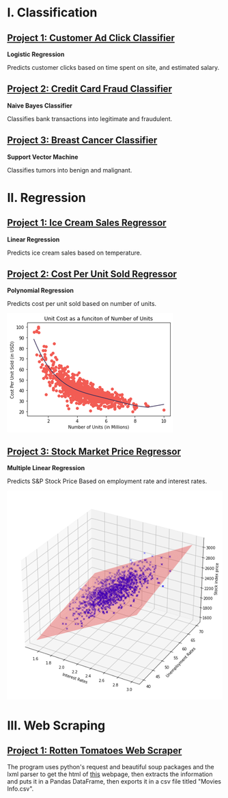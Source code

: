 # I. Classification
## [Project 1: Customer Ad Click Classifier](https://github.com/alidaoui/Customer-Clicks-Classifier)
**Logistic Regression**

Predicts customer clicks based on time spent on site, and estimated salary.

## [Project 2: Credit Card Fraud Classifier](https://github.com/alidaoui/Credit-Card-Fraud-Classifier)
**Naive Bayes Classifier**

Classifies bank transactions into legitimate and fraudulent.

## [Project 3: Breast Cancer Classifier](https://github.com/alidaoui/Breast-Cancer-Classifier)
**Support Vector Machine**

Classifies tumors into benign and malignant.

# II. Regression
## [Project 1: Ice Cream Sales Regressor](https://github.com/alidaoui/Ice-Cream_Sales)
**Linear Regression**

Predicts ice cream sales based on temperature.

## [Project 2: Cost Per Unit Sold Regressor](https://github.com/alidaoui/Cost-Per-Unit-Regressor)
**Polynomial Regression**

Predicts cost per unit sold based on number of units.

![Scatterplot of Cost vs Units with a polinomial regression line](cost.png)

## [Project 3: Stock Market Price Regressor](https://github.com/alidaoui/Stock-Price-Regressor)
**Multiple Linear Regression**

Predicts S&P Stock Price Based on employment rate and interest rates.

![Figure of Stock Price as a function of Interest Rate and Empoyment Rate](stock.png)

# III. Web Scraping
## [Project 1: Rotten Tomatoes Web Scraper](https://github.com/alidaoui/Rotten-Tomatoes-Web-Scraper)
The program uses python's request and beautiful soup packages and the lxml parser to get the html of [this](https://editorial.rottentomatoes.com/guide/140-essential-action-movies-to-watch-now/) webpage, then extracts the information and puts it in a Pandas DataFrame, then exports it in a csv file titled "Movies Info.csv".
